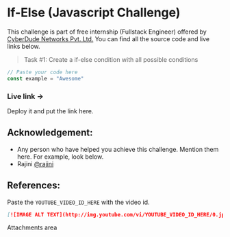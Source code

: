 # If-Else (Javascript Challenge)
This challenge is part of free internship (Fullstack Engineer) offered by [CyberDude Networks Pvt. Ltd.](https://cyberdudenetworks.com) You can find all the source code and live links below.

> Task #1: Create a if-else condition with all possible conditions

```js
// Paste your code here
const example = "Awesome"
```

### Live link -> 
Deploy it and put the link here.


## Acknowledgement:
 - Any person who have helped you achieve this challenge. Mention them here. For example, look below.
 - Rajini [@rajini](https://github.com/rajini)

## References:

Paste the `YOUTUBE_VIDEO_ID_HERE` with the video id.
```md
[![IMAGE ALT TEXT](http://img.youtube.com/vi/YOUTUBE_VIDEO_ID_HERE/0.jpg)](http://www.youtube.com/watch?v=YOUTUBE_VIDEO_ID_HERE "Video Title")
```
Attachments area
